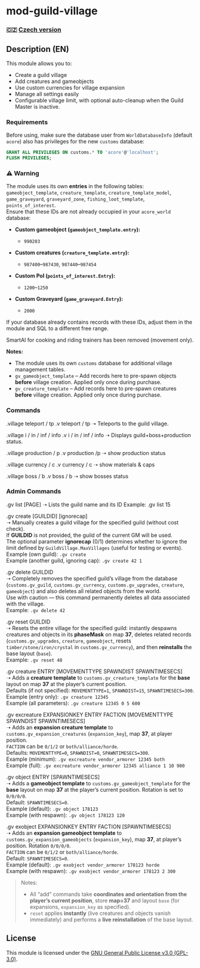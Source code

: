 # mod-guild-village

### 🇨🇿 [Czech version](README.md)

## Description (EN)
This module allows you to:  
- Create a guild village  
- Add creatures and gameobjects  
- Use custom currencies for village expansion  
- Manage all settings easily  
- Configurable village limit, with optional auto-cleanup when the Guild Master is inactive.

### Requirements  
Before using, make sure the database user from `WorldDatabaseInfo` (default `acore`) also has privileges for the new `customs` database:  

```sql
GRANT ALL PRIVILEGES ON customs.* TO 'acore'@'localhost';
FLUSH PRIVILEGES;
```

### ⚠️ Warning
The module uses its own **entries** in the following tables:  
`gameobject_template`, `creature_template`, `creature_template_model`, `game_graveyard`, `graveyard_zone`, `fishing_loot_template`, `points_of_interest`.  
Ensure that these IDs are not already occupied in your `acore_world` database:

- **Custom gameobject (`gameobject_template.entry`):**  
  - `990203`

- **Custom creatures (`creature_template.entry`):**  
  - `987400`–`987430`, `987440`–`987454`

- **Custom PoI (`points_of_interest.Entry`):**  
  - `1200`–`1250`

- **Custom Graveyard (`game_graveyard.Entry`):**  
  - `2000`

If your database already contains records with these IDs, adjust them in the module and SQL to a different free range.

SmartAI for cooking and riding trainers has been removed (movement only).

**Notes:**  
- The module uses its own `customs` database for additional village management tables.  
- `gv_gameobject_template` – Add records here to pre-spawn objects **before** village creation. Applied only once during purchase.  
- `gv_creature_template` – Add records here to pre-spawn creatures **before** village creation. Applied only once during purchase.

### Commands
.village teleport / tp
.v teleport / tp
➝ Teleports to the guild village.

.village i / in / inf / info
.v i / in / inf / info
➝ Displays guild+boss+production status.

.village production / p
.v production /p
➝ show production status

.village currency / c
.v currency / c
➝ show materials & caps

.village boss / b
.v boss / b
➝ show bosses status

### Admin Commands
.gv list [PAGE]
➝ Lists the guild name and its ID
Example: .gv list 15

.gv create [GUILDID] [ignorecap]  
➝ Manually creates a guild village for the specified guild (without cost check).  
If **GUILDID** is not provided, the guild of the current GM will be used.  
The optional parameter **ignorecap** (0/1) determines whether to ignore the limit defined by `GuildVillage.MaxVillages` (useful for testing or events).  
Example (own guild): `.gv create`  
Example (another guild, ignoring cap): `.gv create 42 1`  

.gv delete GUILDID  
➝ Completely removes the specified guild’s village from the database (`customs.gv_guild`, `customs.gv_currency`, `customs.gv_upgrades`, `creature`, `gameobject`) and also deletes all related objects from the world.  
Use with caution — this command permanently deletes all data associated with the village.  
Example: `.gv delete 42`

.gv reset GUILDID  
➝ Resets the entire village for the specified guild: instantly despawns creatures and objects in its **phaseMask** on map **37**, deletes related records (`customs.gv_upgrades`, `creature`, `gameobject`, resets `timber/stone/iron/crystal` in `customs.gv_currency`), and then **reinstalls** the base layout (`base`).  
Example: `.gv reset 48`

.gv creature ENTRY [MOVEMENTTYPE SPAWNDIST SPAWNTIMESECS]  
➝ Adds a **creature template** to `customs.gv_creature_template` for the **base** layout on map **37** at the player’s current position.  
Defaults (if not specified): `MOVEMENTTYPE=1`, `SPAWNDIST=15`, `SPAWNTIMESECS=300`.  
Example (entry only): `.gv creature 12345`  
Example (all parameters): `.gv creature 12345 0 5 600`

.gv excreature EXPANSIONKEY ENTRY FACTION [MOVEMENTTYPE SPAWNDIST SPAWNTIMESECS]  
➝ Adds an **expansion creature template** to `customs.gv_expansion_creatures` (`expansion_key`), map **37**, at player position.  
`FACTION` can be `0/1/2` or `both/alliance/horde`.  
Defaults: `MOVEMENTTYPE=0`, `SPAWNDIST=0`, `SPAWNTIMESECS=300`.  
Example (minimum): `.gv excreature vendor_armorer 12345 both`  
Example (full): `.gv excreature vendor_armorer 12345 alliance 1 10 900`

.gv object ENTRY [SPAWNTIMESECS]  
➝ Adds a **gameobject template** to `customs.gv_gameobject_template` for the **base** layout on map **37** at the player’s current position. Rotation is set to `0/0/0/0`.  
Default: `SPAWNTIMESECS=0`.  
Example (default): `.gv object 178123`  
Example (with respawn): `.gv object 178123 120`

.gv exobject EXPANSIONKEY ENTRY FACTION [SPAWNTIMESECS]  
➝ Adds an **expansion gameobject template** to `customs.gv_expansion_gameobjects` (`expansion_key`), map **37**, at player’s position. Rotation `0/0/0/0`.  
`FACTION` can be `0/1/2` or `both/alliance/horde`.  
Default: `SPAWNTIMESECS=0`.  
Example (default): `.gv exobject vendor_armorer 178123 horde`  
Example (with respawn): `.gv exobject vendor_armorer 178123 2 300`

> Notes:  
> - All “add” commands take **coordinates and orientation from the player’s current position**, store **map=37** and layout `base` (for expansions, `expansion_key` as specified).  
> - `reset` applies **instantly** (live creatures and objects vanish immediately) and performs a **live reinstallation** of the base layout.

## License
This module is licensed under the [GNU General Public License v3.0 (GPL-3.0)](LICENSE).

